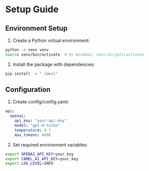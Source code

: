 # Setup Guide

## Environment Setup
1. Create a Python virtual environment:
```bash
python -m venv venv
source venv/bin/activate  # On Windows: venv\Scripts\activate
```

2. Install the package with dependencies:
```bash
pip install -e ".[dev]"
```

## Configuration
1. Create config/config.yaml:
```yaml
api:
  openai:
    api_key: "your-api-key"
    model: "gpt-4-turbo"
    temperature: 0.7
    max_tokens: 4000
```

2. Set required environment variables:
```bash
export OPENAI_API_KEY=your_key
export CAMEL_AI_API_KEY=your_key
export LOG_LEVEL=INFO
```